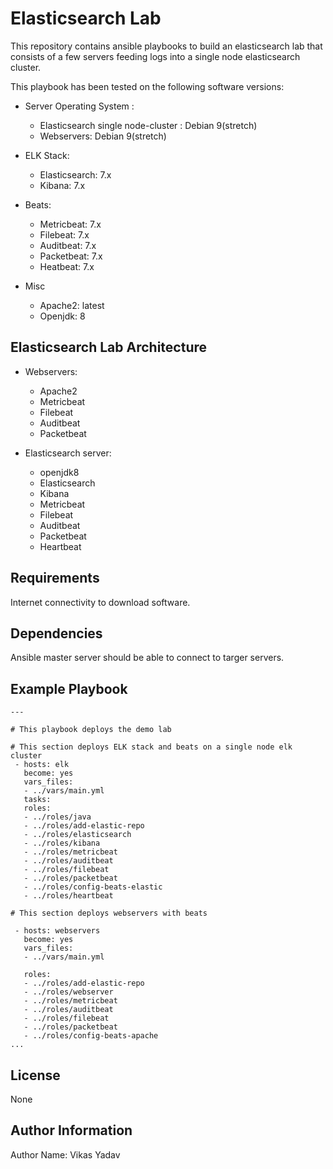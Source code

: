 # Elasticsearch Lab

This repository contains ansible playbooks to build an elasticsearch lab that consists of a few servers feeding logs into a single node elasticsearch cluster.

This playbook has been tested on the following software versions:

- Server Operating System :
  - Elasticsearch single node-cluster : Debian 9(stretch)
  - Webservers: Debian 9(stretch)

- ELK Stack:
  - Elasticsearch: 7.x
  - Kibana: 7.x

- Beats:
  - Metricbeat: 7.x
  - Filebeat: 7.x
  - Auditbeat: 7.x
  - Packetbeat: 7.x
  - Heatbeat: 7.x

- Misc
  - Apache2: latest
  - Openjdk: 8

## Elasticsearch Lab Architecture

- Webservers:
  - Apache2
  - Metricbeat
  - Filebeat
  - Auditbeat
  - Packetbeat

- Elasticsearch server:
  - openjdk8
  - Elasticsearch
  - Kibana
  - Metricbeat
  - Filebeat
  - Auditbeat
  - Packetbeat
  - Heartbeat

## Requirements

Internet connectivity to download software.

## Dependencies

Ansible master server should be able to connect to targer servers.

## Example Playbook

```
---

# This playbook deploys the demo lab

# This section deploys ELK stack and beats on a single node elk cluster
 - hosts: elk
   become: yes
   vars_files:
   - ../vars/main.yml
   tasks:
   roles:
   - ../roles/java
   - ../roles/add-elastic-repo
   - ../roles/elasticsearch
   - ../roles/kibana
   - ../roles/metricbeat
   - ../roles/auditbeat
   - ../roles/filebeat
   - ../roles/packetbeat
   - ../roles/config-beats-elastic
   - ../roles/heartbeat

# This section deploys webservers with beats

 - hosts: webservers
   become: yes
   vars_files:
   - ../vars/main.yml
  
   roles:
   - ../roles/add-elastic-repo
   - ../roles/webserver
   - ../roles/metricbeat
   - ../roles/auditbeat
   - ../roles/filebeat
   - ../roles/packetbeat
   - ../roles/config-beats-apache
...
```

## License

None

## Author Information

Author Name: Vikas Yadav
